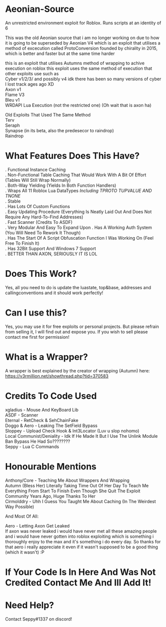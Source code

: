 # Aeonian-Source
An unrestricted environment exploit for Roblox. Runs scripts at an identity of 6

This was the old Aeonian source that i am no longer working on due to how it is going to be superseded by Aeonian V4 which is an exploit that utilises a method of excecution called ProtoConversion founded by chirality in 2015, which is better and faster but at the same time harder

this is an exploit that utilises Autumns method of wrapping to achive execution on roblox
this exploit uses the same method of execution that other exploits use such as<br />
Cyber v1/2/3/ and possibly v4 idk there has been so many versions of cyber I lost track ages ago XD<br />
Axon v1 <br />
Flame V3 <br />
Bleu v1 <br />
WRDAPI Lua Execution (not the restricted one) (Oh wait that is axon ha) <br />

Old Exploits That Used The Same Method<br />
Terv<br />
Seraph<br />
Synapse (in its beta, also the predesecor to raindrop)<br />
Raindrop<br />

# What Features Does This Have?
. Functional Instance Caching<br />
. Non-Functional Table Caching That Would Work With A Bit Of Effort (Tables Will Still Wrap Normally)<br />
. Both-Way Yielding (Yields In Both Function Handlers)<br />
. Wraps All 11 Roblox Lua DataTypes *Including TPROTO TUPVALUE AND TNONE*<br />
. Stable<br />
. Has Lots Of Custom Functions<br />
. Easy Updating Procedure (Everything Is Neatly Laid Out And Does Not Require Any Hard-To-Find Addresses)<br />
. Fast Scanner (Credits To ASDF)<br />
. Very Modular And Easy To Expand Upon
. Has A Working Auth System (You Will Need To Rework It Though)<br />
. Has The Start Of A Script Obfuscation Function I Was Working On (Feel Free To Finish It)<br />
. Has 32Bit Support And Windows 7 Support<br />
. BETTER THAN AXON, SERIOUSLY IT IS LOL<br />


# Does This Work?
Yes, all you need to do is update the luastate, top&base, addresses and callingconventions and it should work perfectly!

# Can I use this?

Yes, you may use it for free exploits or personal projects. But please refrain from selling it, I will find out and expose you. If you wish to sell please contact me first for permission!

# What is a Wrapper?
A wrapper is best explained by the creator of wrapping (Autumn) here:<br />
https://v3rmillion.net/showthread.php?tid=370583

# Credits To Code Used
xgladius - Mouse And KeyBoard Lib<br />
ASDF - Scanner<br />
Eternal - RetCheck & SehChainFake<br />
Doggo & Aero - Leaking The SetField Bypass<br />
Sloppey - Upload Check Hook & Int3Locator (Luv u slop nohomo)<br />
Local Communist/Deniality - Idk If He Made It But I Use The Unlink Module Ban Bypass He Had So????????<br />
Seppy - Lua C Commands<br />

# Honourable Mentions

Anthony/Core - Teaching Me About Wrappers And Wrapping<br />
Autumn (Bless Her) Literally Taking Time Out Of Her Day To Teach Me Everything From Start To Finish Even Though She Quit The Exploit Community Years Ago, Huge Thanks To Her<br />
Cirmolddry - Uhh I Guess You Taught Me About Caching (In The Weirdest Way Possible)<br />

And Most Of All:<br />

Aero - Letting Axon Get Leaked<br />
If axon was never leaked i would have never met all these amazing people and i would have never gotten into roblox exploiting which is something i thoroughly enjoy to the max and it's something i do every day. So thanks for that aero i really appreciate it even if it wasn't supposed to be a good thing (which it wasn't) :P<br />


# If Your Code Is In Here And Was Not Credited Contact Me And Ill Add It!

# Need Help?

Contact 
Seppy#1337 
on discord!
